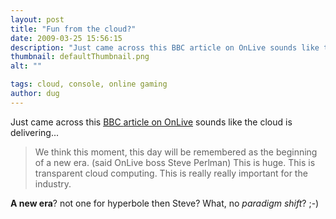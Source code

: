 ```yaml
---
layout: post
title: "Fun from the cloud?"
date: 2009-03-25 15:56:15
description: "Just came across this BBC article on OnLive sounds like the cloud is delivering&#8230; We think this moment, this day will be remembered as the beginning of a new era. (said OnLive boss Steve Perlman) This is huge. This is&#8230;"
thumbnail: defaultThumbnail.png
alt: ""

tags: cloud, console, online gaming
author: dug
---
```


<p>Just came across this <a href="http://news.bbc.co.uk/2/hi/technology/7962180.stm"><span class="caps">BBC </span>article on OnLive</a> sounds like the cloud is delivering...</p>

<blockquote><p>We think this moment, this day will be remembered as the beginning of a new era. (said OnLive boss Steve Perlman) This is huge. This is transparent cloud computing. This is really really important for the industry. </p></blockquote>

<p><strong>A new era</strong>? not one for hyperbole then Steve? What, no <em>paradigm shift</em>? ;-)</p>
